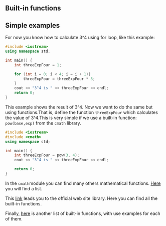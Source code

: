 ## Built-in functions

## Simple examples

For now you know how to calculate 3^4 using for loop, like this example:
```cpp
#include <iostream>
using namespace std;

int main() {
  	int threeExpFour = 1;

 	for (int i = 0; i < 4; i = i + 1){
   		threeExpFour = threeExpFour * 3;
 	}
 	cout << "3^4 is " << threeExpFour << endl;
 	return 0;
}
```
This example shows the result of 3^4.
Now we want to do the same but using functions.That is, define the function `threeExpFour` which calculates the value of 3^4.This is very simple if we use a built-in function: `pow(base,exp)` from the `cmath` library.

```cpp
#include <iostream>
#include <cmath>
using namespace std;

int main() {
	int threeExpFour = pow(3, 4);
    cout << "3^4 is " << threeExpFour << endl;

	return 0;
}
```

In the `cmath`module you can find many others mathematical functions. [Here](http://www.cplusplus.com/reference/cmath/) you will find a list.

This [link](http://www.cplusplus.com/reference/clibrary/) leads you to the official web site library. Here you can find all the built-in functions.

Finally, [here](http://ww2.cs.mu.oz.au/acmicpc/www.cppreference.com/all_cpp_functions.html) is another list of built-in functions, with use examples for each of them.
